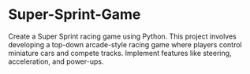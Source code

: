 # Super-Sprint-Game
Create a Super Sprint racing game using Python. This project involves 
developing a top-down arcade-style racing game where players control 
miniature cars and compete tracks. Implement features like steering, 
acceleration, and power-ups. 
